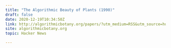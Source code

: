 ```yaml
---
title: "The Algorithmic Beauty of Plants (1990)"
draft: false
date: 2020-12-19T10:34:50Z
link: http://algorithmicbotany.org/papers/?utm_medium=RSS&utm_source=hune#abop
site: algorithmicbotany.org
topic: Hacker News  

---
```


